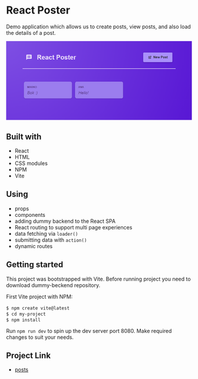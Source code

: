 # React Poster

Demo application which allows us to create posts, view posts, and also load the details of a post.

![posts](/posts.png)

## Built with

- React
- HTML
- CSS modules
- NPM
- Vite

## Using

- props
- components
- adding dummy backend to the React SPA
- React routing to support multi page experiences
- data fetching via `loader()`
- submitting data with `action()`
- dynamic routes

## Getting started

This project was bootstrapped with Vite.
Before running project you need to download dummy-beckend repository.

First Vite project with NPM:

```
$ npm create vite@latest
$ cd my-project
$ npm install
```

Run `npm run dev` to spin up the dev server port 8080.
Make required changes to suit your needs.

## Project Link

- [posts](https://posts-anadz.netlify.app/)
